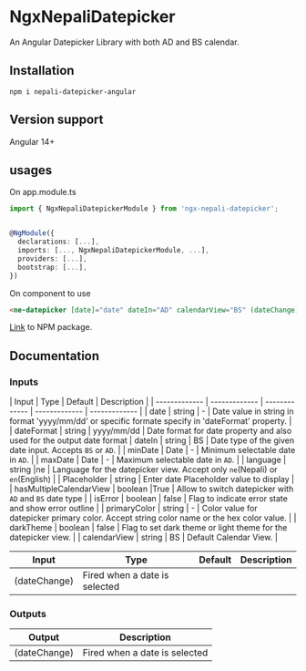 # NgxNepaliDatepicker
An Angular Datepicker Library with both AD and BS calendar.

## Installation

```script
npm i nepali-datepicker-angular
```
## Version support

Angular 14+

## usages

On app.module.ts

```Typescript
import { NgxNepaliDatepickerModule } from 'ngx-nepali-datepicker';


@NgModule({
  declarations: [...],
  imports: [..., NgxNepaliDatepickerModule, ...],
  providers: [...],
  bootstrap: [...],
})
```

On component to use

```html
<ne-datepicker [date]="date" dateIn="AD" calendarView="BS" (dateChange)="onDateChange($event)"> </ne-datepicker>
```

[Link](https://www.npmjs.com/package/ngx-nepali-datepicker) to NPM package.

## Documentation

### Inputs
| Input  | Type | Default | Description |
| ------------- | ------------- | ------------- | ------------- | ------------- |
| date	| string	| -	| Date value in string in format 'yyyy/mm/dd' or specific formate specify in 'dateFormat' property. |
| dateFormat	| string	| yyyy/mm/dd	| Date format for date property and also used for the output date format
| dateIn	| string	| BS	| Date type of the given date input. Accepts `BS` or `AD`. |
| minDate	| Date	| -	| Minimum selectable date in `AD`. |
| maxDate	| Date	| -	| Maximum selectable date in `AD`. |
| language	| string	|ne	| Language for the datepicker view. Accept only `ne`(Nepali) or `en`(English) |
| Placeholder	| string	| Enter date	Placeholder value to display |
| hasMultipleCalendarView	| boolean	|True	| Allow to switch datepicker with `AD` and `BS` date type |
| isError	| boolean	| false	| Flag to indicate error state and show error outline |
| primaryColor	| string	| -	| Color value for datepicker primary color. Accept string color name or the hex color value. |
| darkTheme	| boolean	| false	| Flag to set dark theme or light theme for the datepicker view. |
| calendarView	| string	| BS	| Default Calendar View. |

| Input  | Type | Default | Description |
| ------------- | ------------- | ------------- | ------------- |
| (dateChange)  | Fired when a date is selected|

### Outputs

| Output  | Description |
| ------------- | ------------- |
| (dateChange)  | Fired when a date is selected|

